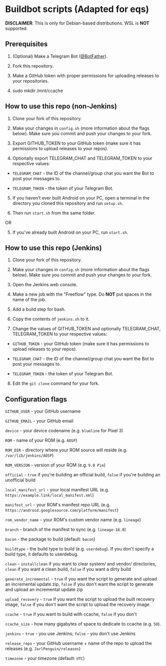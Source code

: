 # Buildbot scripts (Adapted for eqs)

**DISCLAIMER**: This is only for Debian-based distributions. WSL is **NOT** supported.

## Prerequisites

1. (Optional) Make a Telegram Bot ([@BotFather](https://t.me/BotFather)).

2. Fork this repository.

3. Make a GitHub token with proper permissions for uploading releases to your repositories.

4. sudo mkdir /mnt/ccache

## How to use this repo (non-Jenkins)

1. Clone your fork of this repository.

2. Make your changes in `config.sh` (more information about the flags below). Make sure you commit and push your changes to your fork.

3. Export GITHUB_TOKEN to your GitHub token (make sure it has permissions to upload releases to your repos).

4. Optionally export TELEGRAM_CHAT and TELEGRAM_TOKEN to your respective values:

* `TELEGRAM_CHAT` - the ID of the channel/group chat you want the Bot to post your messages to.

* `TELEGRAM_TOKEN` - the token of your Telegram Bot.

5. If you haven't ever built Android on your PC, open a terminal in the directory you cloned this repository and run `setup.sh`.

6. Then run `start.sh` from the same folder.

OR

5. If you've already built Android on your PC, run `start.sh`.

## How to use this repo (Jenkins)

1. Clone your fork of this repository.

2. Make your changes in `config.sh` (more information about the flags below). Make sure you commit and push your changes to your fork.

3. Open the Jenkins web console.

4. Make a new job with the "Freeflow" type. Do **NOT** put spaces in the name of the job.

5. Add a build step for bash.

6. Copy the contents of `jenkins.sh` to it.

7. Change the values of GITHUB_TOKEN and optionally TELEGRAM_CHAT, TELEGRAM_TOKEN to your respective values:

* `GITHUB_TOKEN` - your GitHub token (make sure it has permissions to upload releases to your repos).

* `TELEGRAM_CHAT` - the ID of the channel/group chat you want the Bot to post your messages to.

* `TELEGRAM_TOKEN` - the token of your Telegram Bot.

8. Edit the `git clone` command for your fork.

## Configuration flags

`GITHUB_USER` - your GitHub username

`GITHUB_EMAIL` - your GitHub email

`device` - your device codename (e.g. `blueline` for Pixel 3)

`ROM` - name of your ROM (e.g. `AOSP`)

`ROM_DIR` - directory where your ROM source will reside (e.g. `/var/lib/jenkins/AOSP`)

`ROM_VERSION` - version of your ROM (e.g. `9.0 Pie`)

`official` - `true` if you're building an official build, `false` if you're building an unofficial build

`local_manifest_url` - your local manifest URL (e.g. `https://example.link/local_manifest.xml`)

`manifest_url` - your ROM's manifest repo URL (e.g. `https://android.googlesource.com/platform/manifest`)

`rom_vendor_name` - your ROM's custom vendor name (e.g. `lineage`)

`branch` - branch of the manifest to sync (e.g. `lineage-16.0`)

`bacon` - the package to build (default: `bacon`)

`buildtype` - the build type to build (e.g. `userdebug`). If you don't specify a build type, it defaults to userdebug.

`clean` - `installclean` if you want to clear system/ and vendor/ directories, `clean` if you want a clean build, `false` if you want a dirty build

`generate_incremental` - `true` if you want the script to generate and upload an incremental update zip, `false` if you don't want the script to generate and upload an incremental update zip

`upload_recovery` - `true` if you want the script to upload the built recovery image, `false` if you don't want the script to upload the recovery image

`ccache` - `true` if you want to build with ccache, `false` if you don't

`ccache_size` - how many gigabytes of space to dedicate to ccache (e.g. `50`).

`jenkins` - `true` - you use Jenkins; `false` - you don't use Jenkins

`release_repo` - your GitHub username + name of the repo to upload the releases (e.g. `JarlPenguin/releases`)

`timezone` - your timezone (default: `UTC`)
